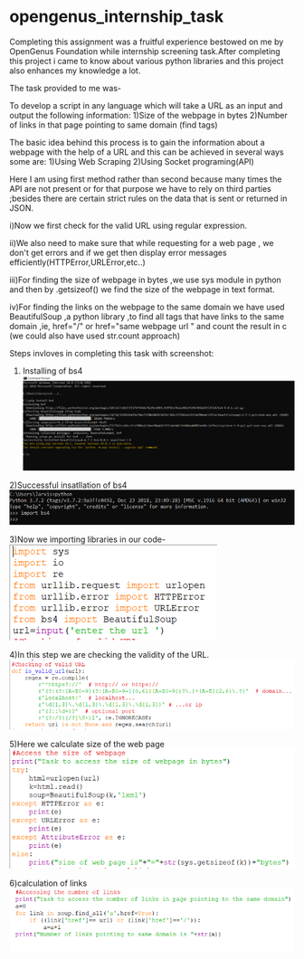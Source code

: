 # opengenus_internship_task
Completing this assignment was a fruitful experience bestowed on me by OpenGenus Foundation while internship screening task.After completing this project i came to know about various python libraries and this project also enhances my knowledge a lot.

The task provided to me was-

To develop a script in any language which will take a URL as an input and output the following information:
1)Size of the webpage in bytes
2)Number of links in that page pointing to same domain (find <a> tags)
  
The basic idea behind this process is to gain the information about a webpage with the help of a URL and this can be achieved in several ways some are:
1)Using Web Scraping
2)Using Socket programing(API)

Here I am using first method rather than second because many times the API are not present or for that purpose we have to rely on third parties ;besides there are certain strict rules on the data that is sent or returned in JSON.

i)Now we first check for the valid URL using regular expression.

ii)We also need to make sure that while requesting for a web page , we don't get errors and if we get then display error messages efficiently(HTTPError,URLError,etc..)

iii)For finding the size of webpage in bytes ,we use sys module in python and then by .getsizeof() we find the size of the webpage in text format.

iv)For finding the links on the webpage to the same domain we have used BeautifulSoup ,a python library ,to find all <a> tags that have links to the same domain ,ie, href="/" or href="same webpage url " and count the result in c (we could also have used str.count approach)
 
 Steps invloves in completing this task with screenshot:
 
 1) Installing of bs4
 ![](pipscreen.PNG)
 
 2)Successful insatllation of bs4
 ![](pip2.PNG)
 
 3)Now we importing libraries in our code-
 ![](lib.PNG)
 
 4)In this step we are checking the validity of the URL.
  ![](valid.PNG)
  
  5)Here we calculate size of the web page
   ![](bytes.PNG)
   
  6)calculation of links
   ![](link.PNG)
 
 
